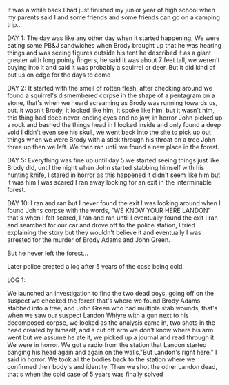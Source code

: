 It was a while back I had just finished my junior year of high school when my parents said I and some friends and some friends can go on a camping trip...  

DAY 1:  The day was like any other day when it started happening, We were eating some PB&J sandwiches when Brody brought up that he was hearing things and was seeing figures outside his tent he described it as a giant greater with long pointy fingers, he said it was about 7 feet tall, we weren't buying into it and said it was probably a squirrel or deer. But it did kind of put us on edge for the days to come

DAY 2: It started with the smell of rotten flesh, after checking around we found a squirrel's dismembered corpse in the shape of a pentagram on a stone, that's when we heard screaming as Brody was running towards us, but. it wasn't Brody, it looked like him, it spoke like him. but it wasn't him, this thing had deep never-ending eyes and no jaw, in horror John picked up a rock and bashed the things head in I looked inside and only found a deep void I didn't even see his skull, we went back into the site to pick up out things when we were Brody with a stick through his throat on a tree John three up then we left. We then ran until we found a new place in the forest.  

DAY 5: Everything was fine up until day 5 we started seeing things just like Brody did, until the night when John started stabbing himself with his hunting knife, I stared in horror as this happened it didn't seem like him but it was him I was scared I ran away looking for an exit in the interminable forest.

DAY 10: I ran and ran but I never found the exit I was looking around when I found Johns corpse with the words, "WE KNOW YOUR HERE LANDON" that's when I felt scared, I ran and ran until I eventually found the exit I ran and searched for our car and drove off to the police station, I tried explaining the story but they wouldn't believe it and eventually I was arrested for the murder of Brody Adams and John Green.

But he never left the forest...  

Later police created a log after 5 years of the case being  cold.

LOG 1:

We launched an investigation to find the two dead boys, going off on the suspect we checked the forest that's where we found Brody Adams stabbed into a tree, and John Green who had multiple stab wounds, that's when we saw our suspect Landon Whiyre with a gun next to his decomposed corpse, we looked as the analysis came in, two shots in the head created by himself, and a cut off arm we don't know where his arm went but we assume he ate it, we picked up a journal and read through it. We were in horror. We got a radio from the station that Landon started banging his head again and again on the walls,"But Landon's right here." I said in horror. We took all the bodies back to the station where we confirmed their body's and identity. Then we shot the other Landon dead, that's when the cold case of 5 years was finally solved